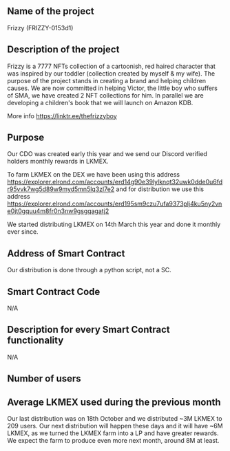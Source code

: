 ## Name of the project
Frizzy (FRIZZY-0153d1)

## Description of the project
Frizzy is a 7777 NFTs collection of a cartoonish, red haired character that was inspired by our toddler (collection created by myself & my wife). The purpose of the project stands in creating a brand and helping children causes. We are now committed in helping Victor, the little boy who suffers of SMA, we have created 2 NFT collections for him. In parallel we are developing a children's book that we will launch on Amazon KDB.

More info https://linktr.ee/thefrizzyboy

## Purpose
Our CDO was created early this year and we send our Discord verified holders monthly rewards in LKMEX.

To farm LKMEX on the DEX we have been using this address 
https://explorer.elrond.com/accounts/erd14g90e39lylknqt32uwk0dde0u6fdr95vvk7wg5d89w9myd5mn5lq3zl7e2
and for distribution we use this address
https://explorer.elrond.com/accounts/erd195sm9czu7ufa9373plj4ku5ny2vne0jt0gquu4m8fr0n3nw9gsgqagatj2

We started distributing LKMEX on 14th March this year and done it monthly ever since.

## Address of Smart Contract
Our distribution is done through a python script, not a SC.

## Smart Contract Code
N/A

## Description for every Smart Contract functionality
N/A

## Number of users
## Average LKMEX used during the previous month

Our last distribution was on 18th October and we distributed ~3M LKMEX to 209 users. Our next distribution will happen these days and it will have ~6M LKMEX, as we turned the LKMEX farm into a LP and have greater rewards. We expect the farm to produce even more next month, around 8M at least.
